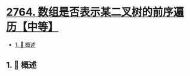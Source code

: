 # [2764. 数组是否表示某二叉树的前序遍历【中等】](https://github.com/Tdahuyou/TNotes.leetcode/tree/main/notes/2764.%20%E6%95%B0%E7%BB%84%E6%98%AF%E5%90%A6%E8%A1%A8%E7%A4%BA%E6%9F%90%E4%BA%8C%E5%8F%89%E6%A0%91%E7%9A%84%E5%89%8D%E5%BA%8F%E9%81%8D%E5%8E%86%E3%80%90%E4%B8%AD%E7%AD%89%E3%80%91)

<!-- region:toc -->

- [1. 📝 概述](#1--概述)

<!-- endregion:toc -->

## 1. 📝 概述
